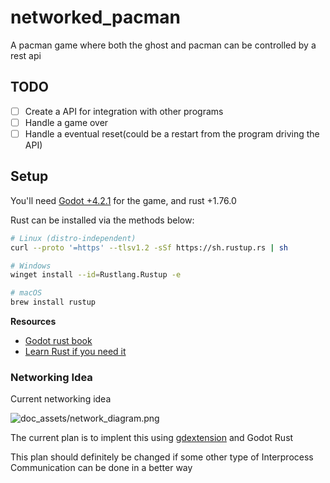 # networked_pacman
A pacman game where both the ghost and pacman can be controlled by a rest api

## TODO
- [ ] Create a API for integration with other programs
- [ ] Handle a game over
- [ ] Handle a eventual reset(could be a restart from the program driving the API)

## Setup
You'll need [Godot +4.2.1](https://godotengine.org/download/) for the game, and rust +1.76.0

Rust can be installed via the methods below:

```zsh
# Linux (distro-independent)
curl --proto '=https' --tlsv1.2 -sSf https://sh.rustup.rs | sh

# Windows
winget install --id=Rustlang.Rustup -e

# macOS
brew install rustup
```


**Resources**
- [Godot rust book](https://godot-rust.github.io/book/index.html)
- [Learn Rust if you need it](https://www.rust-lang.org/learn)

### Networking Idea
Current networking idea

![doc_assets/network_diagram.png](https://github.com/CaelumD25/networked_pacman/blob/main/doc_assets/network_diagram.png)

The current plan is to implent this using [gdextension](https://docs.godotengine.org/en/stable/tutorials/scripting/gdextension/what_is_gdextension.html) and Godot Rust

This plan should definitely be changed if some other type of Interprocess Communication can be done in a better way
